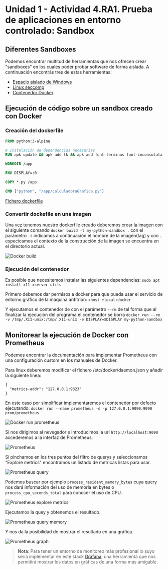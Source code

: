 # Unidad 1 - Actividad 4.RA1. Prueba de aplicaciones en entorno controlado: Sandbox

## Diferentes Sandboxes

Podemos encontrar multitud de herramientas que nos ofrecen crear "sandboxes" en los cuales poder probar software de forma aislada. A continuación encontrás tres de estas herramientas:

- <a href="https://learn.microsoft.com/es-es/windows/security/application-security/application-isolation/windows-sandbox/" target="_blank">Espacio aislado de Windows</a>
- <a href="https://blog.cloudflare.com/sandboxing-in-linux-with-zero-lines-of-code/" target="_blank">Linux seccomp</a>
- <a href="https://medium.com/@alwinraju/how-to-use-docker-to-sandbox-a-python-script-5fba21df481f" target="_blank">Contenedor Docker</a>


## Ejecución de código sobre un sandbox creado con Docker

### Creación del dockerfile

``` dockerfile
FROM python:3-alpine

# Instalación de dependencias necesarias
RUN apk update && apk add tk && apk add font-terminus font-inconsolata font-dejavu font-noto font-noto-cjk font-awesome font-noto-extra

WORKDIR /app

ENV DISPLAY=:0

COPY *.py /app

CMD ["python", "/app/calculadoraGrafica.py"]
```
[Fichero dockerfile](dockerfile)


### Convertir dockefile en una imagen

Una vez tenemos nuestro dockerfile creado deberemos crear la imagen con el siguiente comando `docker build -t my-python-sandbox .` con el parámetro `-t` indicamos a continuación el nombre de la imagen(tag) y con `.` especicamos el contexto de la construcción de la imagen se encuentra en el directorio actual.

![Docker build](images/docker-build.png)


### Ejecución del contenedor
Es posible que necesitemos instalar las siguientes dependencias:
`sudo apt install x11-xserver-utils`

Primero debemos dar permisos a docker para que pueda usar el servicio de entorno gráfico de la máquina anfitrión:
`xhost +local:docker`

Y ejecutamos el contenedor de con el parámetro `--rm` de tal forma que al finalizar la ejecución del programa el contenedor se borra  `docker run --rm -v /tmp/.X11-unix:/tmp/.X11-unix -e DISPLAY=$DISPLAY my-python-sandbox`

## Monitorear la ejecución de Docker con Prometheus

Podemos encontrar la documentación para implementar Prometheus con una configuración custom en los <a heref="https://docs.docker.com/engine/daemon/prometheus/" target="_blank">manuales de Docker</a>.

Para linux deberemos modificar el fichero /etc/docker/daemon.json y añadir la siguiente línea:
```
{
  "metrics-addr": "127.0.0.1:9323"
}
```

En este caso por simplificar implementaremos el contenedor por defecto ejecutando: `docker run --name prometheus -d -p 127.0.0.1:9090:9090 prom/prometheus
`

![Docker run prometheus](images/docker-run-prometheus.png)

Si nos dirigimos al nevegador e introducimos la url `http://localhost:9090` accederemos a la interfaz de Prometheus.

![Prometheus](images/prometheus.png)

Si pinchamos en los tres puntos del filtro de querys y seleccionamos "Explore metrics" encontramos un listado de metricas listas para usar.

![Prometheus query](images/prometheus-query.png)

Podemos buscar por ejemplo `process_resident_memory_bytes` cuya query nos dará información del uso de memoria en bytes o `process_cpu_seconds_total` para conocer el uso de CPU.

![Prometheus explore metrics](images/prometheus-explore-metrics.png)

Ejecutamos la quey y obtenemos el resultado.

![Prometheus query memory](images/prometheus-query-memory.png)

Y nos da la posibilidad de mostrar el resultado en una gráfica.

![Prometheus graph](images/prometheus-graph.png)


> **Nota**: 
Para tener un entorno de monitoreo más profesional lo suyo sería implementar en este stack <a href="https://grafana.com/" target="_blank">Grafana</a>, una herramienta que nos permitirá mostrar los datos en gráficas de una forma más amigable.

